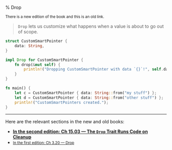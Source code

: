 % Drop

<small>There is a new edition of the book and this is an old link.</small>

> `Drop` lets us customize what happens when a value is about to go out of scope.

```rust
struct CustomSmartPointer {
    data: String,
}

impl Drop for CustomSmartPointer {
    fn drop(&mut self) {
        println!("Dropping CustomSmartPointer with data `{}`!", self.data);
    }
}

fn main() {
    let c = CustomSmartPointer { data: String::from("my stuff") };
    let d = CustomSmartPointer { data: String::from("other stuff") };
    println!("CustomSmartPointers created.");
}
```

---

Here are the relevant sections in the new and old books:

* **[In the second edition: Ch 15.03 — The `Drop` Trait Runs Code on Cleanup][2]**
* <small>[In the first edition: Ch 3.20 — Drop][1]</small>


[1]: first-edition/drop.html
[2]: second-edition/ch15-03-drop.html

